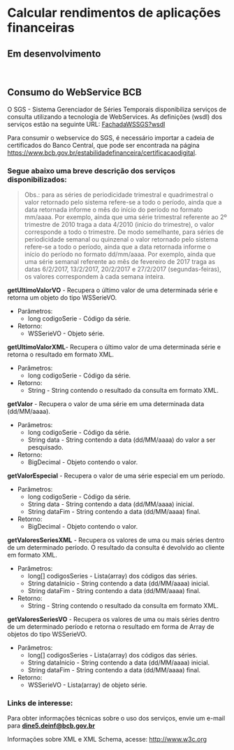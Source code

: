 # Calcular rendimentos de aplicações financeiras

## Em desenvolvimento

</br>

## Consumo do WebService BCB

O SGS - Sistema Gerenciador de Séries Temporais disponibiliza serviços de consulta utilizando a tecnologia de WebServices. As definições (wsdl) dos serviços estão na seguinte URL: [FachadaWSSGS?wsdl](https://www3.bcb.gov.br/sgspub/JSP/sgsgeral/FachadaWSSGS.wsdl)

Para consumir o webservice do SGS, é necessário importar a cadeia de certificados do Banco Central, que pode ser encontrada na página <https://www.bcb.gov.br/estabilidadefinanceira/certificacaodigital>.

### Segue abaixo uma breve descrição dos serviços disponibilizados: 

>Obs.: para as séries de periodicidade trimestral e quadrimestral o valor retornado pelo sistema refere-se a todo o período, ainda que a data retornada informe o mês do início do período no formato mm/aaaa. Por exemplo, ainda que uma série trimestral referente ao 2º trimestre de 2010 traga a data 4/2010 (início do trimestre), o valor corresponde a todo o trimestre. De modo semelhante, para séries de periodicidade semanal ou quinzenal o valor retornado pelo sistema refere-se a todo o período, ainda que a data retornada informe o início do período no formato dd/mm/aaaa. Por exemplo, ainda que uma série semanal referente ao mês de fevereiro de 2017 traga as datas 6/2/2017, 13/2/2017, 20/2/2017 e 27/2/2017 (segundas-feiras), os valores correspondem à cada semana inteira.

**getUltimoValorVO** - Recupera o último valor de uma determinada série e retorna um objeto do tipo WSSerieVO.
  * Parâmetros:
     * long codigoSerie - Código da série.
  * Retorno:
     * WSSerieVO - Objeto série.

**getUltimoValorXML**- Recupera o último valor de uma determinada série e retorna o resultado em formato XML.
  * Parâmetros:
     * long codigoSerie - Código da série.
  * Retorno:
     * String - String contendo o resultado da consulta em formato XML.

**getValor** - Recupera o valor de uma série em uma determinada data (dd/MM/aaaa).
  * Parâmetros:
     * long codigoSerie - Código da série.
     * String data - String contendo a data (dd/MM/aaaa) do valor a ser pesquisado.
  * Retorno:
     * BigDecimal - Objeto contendo o valor.

**getValorEspecial** - Recupera o valor de uma série especial em um período.
  * Parâmetros:
     * long codigoSerie - Código da série.
     * String data - String contendo a data (dd/MM/aaaa) inicial.
     * String dataFim - String contendo a data (dd/MM/aaaa) final.
  * Retorno:
     * BigDecimal - Objeto contendo o valor.

**getValoresSeriesXML** - Recupera os valores de uma ou mais séries dentro de um determinado período. O resultado da consulta é devolvido ao cliente em formato XML.
  * Parâmetros:
     * long[] codigosSeries - Lista(array) dos códigos das séries.
     * String dataInicio - String contendo a data (dd/MM/aaaa) inicial.
     * String dataFim - String contendo a data (dd/MM/aaaa) final.
  * Retorno:
     * String - String contendo o resultado da consulta em formato XML.

**getValoresSeriesVO** - Recupera os valores de uma ou mais séries dentro de um determinado período e retorna o resultado em forma de Array de objetos do tipo WSSerieVO.
  * Parâmetros:
     * long[] codigosSeries - Lista(array) dos códigos das séries.
     * String dataInicio - String contendo a data (dd/MM/aaaa) inicial.
     * String dataFim - String contendo a data (dd/MM/aaaa) final.
  * Retorno:
     * WSSerieVO - Lista(array) de objeto série.

### Links de interesse:

Para obter informações técnicas sobre o uso dos serviços, envie um e-mail para **dine5.deinf@bcb.gov.br**

Informações sobre XML e XML Schema, acesse: <http://www.w3c.org>

